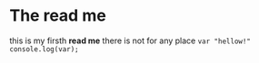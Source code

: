 # The read me
this is my firsth **read me**
there is not for any place
``var "hellow!"
    console.log(var);``
